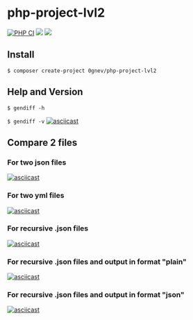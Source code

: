 # php-project-lvl2
[![PHP CI](https://github.com/0gnev/php-project-lvl2/actions/workflows/main.yml/badge.svg)](https://github.com/0gnev/php-project-lvl2/actions/workflows/main.yml)
<a href="https://codeclimate.com/github/0gnev/php-project-lvl2/maintainability"><img src="https://api.codeclimate.com/v1/badges/b687cae8520f39d1282a/maintainability" /></a>
<a href="https://codeclimate.com/github/0gnev/php-project-lvl2/test_coverage"><img src="https://api.codeclimate.com/v1/badges/b687cae8520f39d1282a/test_coverage" /></a>
## Install
`$ composer create-project 0gnev/php-project-lvl2`

## Help and Version
`$ gendiff -h`

`$ gendiff -v`
[![asciicast](https://asciinema.org/a/q4BrHL1qiYfO0hvMgukKxNaOo.svg)](https://asciinema.org/a/q4BrHL1qiYfO0hvMgukKxNaOo)

## Compare 2 files
### For two json files
[![asciicast](https://asciinema.org/a/6dInqktgN5DtLtQytVP6FxeZ4.svg)](https://asciinema.org/a/6dInqktgN5DtLtQytVP6FxeZ4)

### For two yml files
[![asciicast](https://asciinema.org/a/F6v2lNRxPol9jEYRmG9oaFYck.svg)](https://asciinema.org/a/F6v2lNRxPol9jEYRmG9oaFYck)

### For recursive .json files
[![asciicast](https://asciinema.org/a/O0Sbtq6jMTY4paWtReFoj1UW3.svg)](https://asciinema.org/a/O0Sbtq6jMTY4paWtReFoj1UW3)

### For recursive .json files and output in format "plain"
[![asciicast](https://asciinema.org/a/Noc9GKQ0K4HqMgb94BkhQGIaI.svg)](https://asciinema.org/a/Noc9GKQ0K4HqMgb94BkhQGIaI)

### For recursive .json files and output in format "json"
[![asciicast](https://asciinema.org/a/G5dfe3YeMwp0LfSq1Q7kweakx.svg)](https://asciinema.org/a/G5dfe3YeMwp0LfSq1Q7kweakx)
